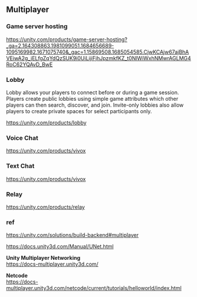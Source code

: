 ## Multiplayer

### Game server hosting 
https://unity.com/products/game-server-hosting?_ga=2.164308863.1981099051.1684656689-1095169982.1671075740&_gac=1.15869508.1685054585.CjwKCAjw67ajBhAVEiwA2g_jELfgZqYdQzSUK9i0UiLijiFjhJpzmkfKZ_t0NlWiWxhNMwrAGLMG4RoC62YQAvD_BwE


### Lobby
Lobby allows your players to connect before or during a game session. Players create public lobbies using simple game attributes which other players can then search, discover, and join. Invite-only lobbies also allow players to create private spaces for select participants only.

https://unity.com/products/lobby

### Voice Chat
https://unity.com/products/vivox

### Text Chat
https://unity.com/products/vivox

### Relay
https://unity.com/products/relay



### ref 
https://unity.com/solutions/build-backend#multiplayer

https://docs.unity3d.com/Manual/UNet.html

**Unity Multiplayer Networking** \
https://docs-multiplayer.unity3d.com/

**Netcode** \
https://docs-multiplayer.unity3d.com/netcode/current/tutorials/helloworld/index.html

